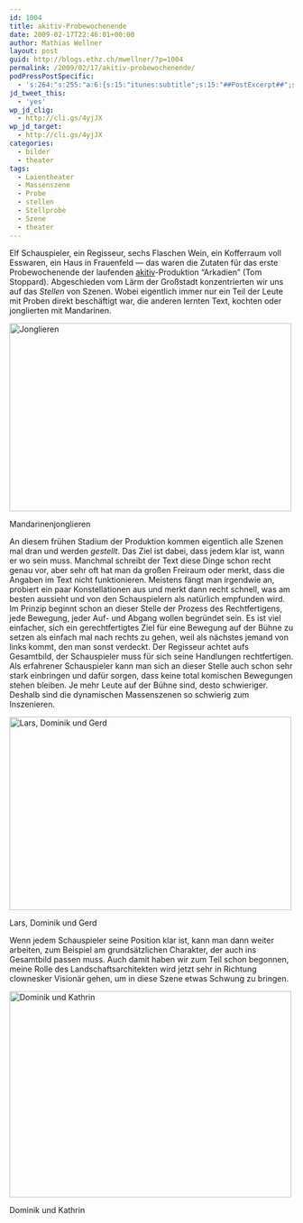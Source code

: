 ```yaml
---
id: 1004
title: akitiv-Probewochenende
date: 2009-02-17T22:46:01+00:00
author: Mathias Wellner
layout: post
guid: http://blogs.ethz.ch/mwellner/?p=1004
permalink: /2009/02/17/akitiv-probewochenende/
podPressPostSpecific:
  - 's:264:"s:255:"a:6:{s:15:"itunes:subtitle";s:15:"##PostExcerpt##";s:14:"itunes:summary";s:15:"##PostExcerpt##";s:15:"itunes:keywords";s:17:"##WordPressCats##";s:13:"itunes:author";s:10:"##Global##";s:15:"itunes:explicit";s:7:"Default";s:12:"itunes:block";s:7:"Default";}";";'
jd_tweet_this:
  - 'yes'
wp_jd_clig:
  - http://cli.gs/4yjJX
wp_jd_target:
  - http://cli.gs/4yjJX
categories:
  - bilder
  - theater
tags:
  - Laientheater
  - Massenszene
  - Probe
  - stellen
  - Stellprobe
  - Szene
  - theater
---
```

Elf Schauspieler, ein Regisseur, sechs Flaschen Wein, ein Kofferraum voll Esswaren, ein Haus in Frauenfeld &#8212; das waren die Zutaten für das erste Probewochenende der laufenden [akitiv](http://www.aki.ethz.ch/akitiv/)-Produktion &#8220;Arkadien&#8221; (Tom Stoppard). Abgeschieden vom Lärm der Großstadt konzentrierten wir uns auf das _Stellen_ von Szenen. Wobei eigentlich immer nur ein Teil der Leute mit Proben direkt beschäftigt war, die anderen lernten Text, kochten oder jonglierten mit Mandarinen.

<div style="width: 510px" class="wp-caption aligncenter">
  <a href="http://www.flickr.com/photos/mwellner/3986891633/" title="Jonglieren by wellnair, on Flickr"><img src="http://farm3.static.flickr.com/2649/3986891633_476d343f9a.jpg" width="500" height="334" alt="Jonglieren" /></a>
  
  <p class="wp-caption-text">
    Mandarinenjonglieren<br />
  </p>
</div>

An diesem frühen Stadium der Produktion kommen eigentlich alle Szenen mal dran und werden _gestellt_. Das Ziel ist dabei, dass jedem klar ist, wann er wo sein muss. Manchmal schreibt der Text diese Dinge schon recht genau vor, aber sehr oft hat man da großen Freiraum oder merkt, dass die Angaben im Text nicht funktionieren. Meistens fängt man irgendwie an, probiert ein paar Konstellationen aus und merkt dann recht schnell, was am besten aussieht und von den Schauspielern als natürlich empfunden wird. Im Prinzip beginnt schon an dieser Stelle der Prozess des Rechtfertigens, jede Bewegung, jeder Auf- und Abgang wollen begründet sein. Es ist viel einfacher, sich ein gerechtfertigtes Ziel für eine Bewegung auf der Bühne zu setzen als einfach mal nach rechts zu gehen, weil als nächstes jemand von links kommt, den man sonst verdeckt. Der Regisseur achtet aufs Gesamtbild, der Schauspieler muss für sich seine Handlungen rechtfertigen. Als erfahrener Schauspieler kann man sich an dieser Stelle auch schon sehr stark einbringen und dafür sorgen, dass keine total komischen Bewegungen stehen bleiben. Je mehr Leute auf der Bühne sind, desto schwieriger. Deshalb sind die dynamischen Massenszenen so schwierig zum Inszenieren.

<div style="width: 510px" class="wp-caption aligncenter">
  <a href="http://www.flickr.com/photos/mwellner/3285336493/"><img alt="Lars, Dominik und Gerd" src="http://farm4.static.flickr.com/3365/3285336493_77d8ec492b.jpg" title="Lars, Dominik und Gerd" width="500" height="343" /></a>
  
  <p class="wp-caption-text">
    Lars, Dominik und Gerd<br />
  </p>
</div>

Wenn jedem Schauspieler seine Position klar ist, kann man dann weiter arbeiten, zum Beispiel am grundsätzlichen Charakter, der auch ins Gesamtbild passen muss. Auch damit haben wir zum Teil schon begonnen, meine Rolle des Landschaftsarchitekten wird jetzt sehr in Richtung clownesker Visionär gehen, um in diese Szene etwas Schwung zu bringen.

<div style="width: 510px" class="wp-caption aligncenter">
  <a href="http://www.flickr.com/photos/mwellner/3285336229/"><img alt="Dominik und Kathrin" src="http://farm4.static.flickr.com/3149/3285336229_bec7ff86a0.jpg" title="Dominik und Kathrin" width="500" height="366" /></a>
  
  <p class="wp-caption-text">
    Dominik und Kathrin<br />
  </p>
</div>